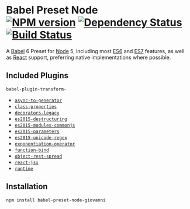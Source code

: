 # Babel Preset Node <br /> [![NPM version](https://badge.fury.io/js/babel-preset-node-giovanni.svg)](https://badge.fury.io/js/babel-preset-node-giovanni) [![Dependency Status](https://david-dm.org/giovannicalo/babel-preset-node.svg)](https://david-dm.org/giovannicalo/babel-preset-node) [![Build Status](https://travis-ci.org/giovannicalo/babel-preset-node.svg?branch=master)](https://travis-ci.org/giovannicalo/babel-preset-node)

A [Babel](https://babeljs.io) 6 Preset for [Node](https://nodejs.org) 5, including most [ES6](https://github.com/tc39/ecma262-6-src) and [ES7](https://github.com/tc39/ecma262) features, as well as [React](http://facebook.github.io/react/) support, preferring native implementations where possible.

## Included Plugins

`babel-plugin-transform-`

* [`async-to-generator`](https://github.com/babel/babel/tree/master/packages/babel-plugin-transform-async-to-generator)
* [`class-properties`](https://github.com/babel/babel/tree/master/packages/babel-plugin-transform-class-properties)
* [`decorators-legacy`](https://github.com/loganfsmyth/babel-plugin-transform-decorators-legacy)
* [`es2015-destructuring`](https://github.com/babel/babel/tree/master/packages/babel-plugin-transform-es2015-destructuring)
* [`es2015-modules-commonjs`](https://github.com/babel/babel/tree/master/packages/babel-plugin-transform-es2015-modules-commonjs)
* [`es2015-parameters`](https://github.com/babel/babel/tree/master/packages/babel-plugin-transform-es2015-parameters)
* [`es2015-unicode-regex`](https://github.com/babel/babel/tree/master/packages/babel-plugin-transform-es2015-unicode-regex)
* [`exponentiation-operator`](https://github.com/babel/babel/tree/master/packages/babel-plugin-transform-exponentiation-operator)
* [`function-bind`](https://github.com/babel/babel/tree/master/packages/babel-plugin-transform-function-bind)
* [`object-rest-spread`](https://github.com/babel/babel/tree/master/packages/babel-plugin-transform-object-rest-spread)
* [`react-jsx`](https://github.com/babel/babel/tree/master/packages/babel-plugin-transform-react-jsx)
* [`runtime`](https://github.com/babel/babel/tree/master/packages/babel-plugin-transform-runtime)

## Installation

```
npm install babel-preset-node-giovanni
```
